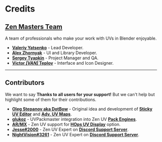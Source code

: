 # Credits


## [**Zen Masters Team**](https://zenmasters.team/)

A team of professionals who make your work with UVs in Blender enjoyable.

- [**Valeriy Yatsenko**](https://github.com/vyworker) - Lead Developer.
- [**Alex Zhornyak**](https://github.com/alexzhornyak) - UI and Library Developer.
- [**Sergey Tyapkin**](https://www.artstation.com/tyapkin) - Project Manager and QA.
- [**Victor ***[VAN]*** Teplov**](https://www.youtube.com/c/%D0%92%D0%B8%D0%BA%D1%82%D0%BE%D1%80%D0%A2%D0%B5%D0%BF%D0%BB%D0%BE%D0%B2) - Interface and Icon Designer.

----

## Contributors

We want to say **Thanks to all users for your support!**
But we can't help but highlight some of them for their contributions.

- [**Oleg Stepanov aka DotBow**](https://github.com/DotBow) - Original idea and development of [**Sticky UV Editor**](sticky_uv_editor.md) and [**Adv. UV Maps**](adv_uv-maps.md).
- [**glukoz**](https://blendermarket.com/products/uvpackmaster) - UVPackmaster integration into Zen UV [**Pack Engines**](pack.md#pack-engine).
- [**AR/MX**](https://blendermarket.com/products/hardopsofficial) - Zen UV support for [**HOps UV Display**](preferences.md#hops-uv-display) option.
- [**Jesse#2000**](https://discord.com/invite/wGpFeME) - Zen UV Expert on [**Discord Support Server**](https://discord.com/invite/wGpFeME).
- [**NightVision#3261**](https://discord.com/invite/wGpFeME) - Zen UV Expert on [**Discord Support Server**](https://discord.com/invite/wGpFeME).